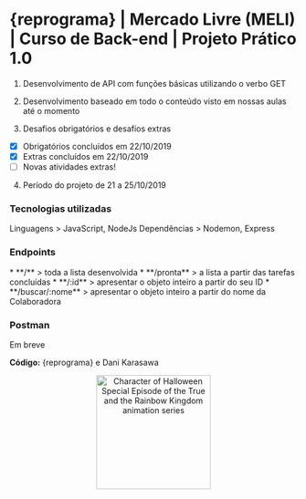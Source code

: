 <h1>{reprograma} | Mercado Livre (MELI) | Curso de Back-end | Projeto Prático 1.0</h1>

1. Desenvolvimento de API com funções básicas utilizando o verbo GET

2. Desenvolvimento baseado em todo o conteúdo visto em nossas aulas até o momento 

3. Desafios obrigatórios e desafios extras
-[x] Obrigatórios concluídos em 22/10/2019
-[x] Extras concluídos em 22/10/2019
-[ ] Novas atividades extras!

4. Período do projeto de 21 a 25/10/2019

<h3>Tecnologias utilizadas</h3>
Linguagens > JavaScript, NodeJs
Dependências > Nodemon, Express

<h3>Endpoints</h3>
* **/** > toda a lista desenvolvida
* **/pronta** > a lista a partir das tarefas concluídas
* **/:id** > apresentar o objeto inteiro a partir do seu ID
* **/buscar/:nome** > apresentar o objeto inteiro a partir do nome da Colaboradora 

<h3>Postman</h3>
Em breve

**Código:** {reprograma} e Dani Karasawa

<p align="center">
  <img src="https://media.giphy.com/media/MFDdGevUKGe493pgiU/giphy.gif" width="200" title="Happy Halloween~" alt="Character of Halloween Special Episode of the True and the Rainbow Kingdom animation series">
</p>